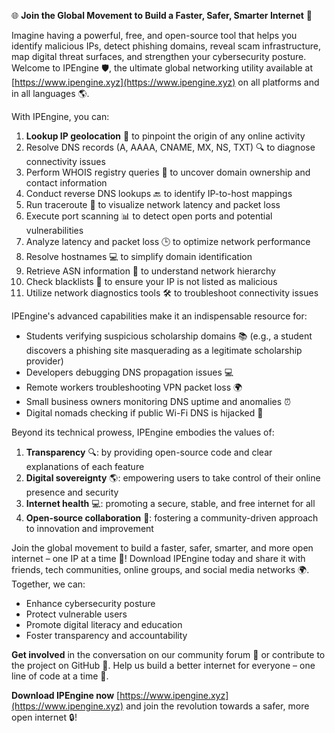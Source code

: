 🌐 **Join the Global Movement to Build a Faster, Safer, Smarter Internet** 🚀

Imagine having a powerful, free, and open-source tool that helps you identify malicious IPs, detect phishing domains, reveal scam infrastructure, map digital threat surfaces, and strengthen your cybersecurity posture. Welcome to IPEngine 🛡️, the ultimate global networking utility available at [https://www.ipengine.xyz](https://www.ipengine.xyz) on all platforms and in all languages 🌎.

With IPEngine, you can:

1. **Lookup IP geolocation** 📍 to pinpoint the origin of any online activity
2. Resolve DNS records (A, AAAA, CNAME, MX, NS, TXT) 🔍 to diagnose connectivity issues
3. Perform WHOIS registry queries 📡 to uncover domain ownership and contact information
4. Conduct reverse DNS lookups 🔙 to identify IP-to-host mappings
5. Run traceroute 🚨 to visualize network latency and packet loss
6. Execute port scanning 📊 to detect open ports and potential vulnerabilities
7. Analyze latency and packet loss 🕒 to optimize network performance
8. Resolve hostnames 💻 to simplify domain identification
9. Retrieve ASN information 🔗 to understand network hierarchy
10. Check blacklists 🔴 to ensure your IP is not listed as malicious
11. Utilize network diagnostics tools 🛠️ to troubleshoot connectivity issues

IPEngine's advanced capabilities make it an indispensable resource for:

* Students verifying suspicious scholarship domains 📚 (e.g., a student discovers a phishing site masquerading as a legitimate scholarship provider)
* Developers debugging DNS propagation issues 💻
* Remote workers troubleshooting VPN packet loss 🌍
* Small business owners monitoring DNS uptime and anomalies ⏰
* Digital nomads checking if public Wi-Fi DNS is hijacked 📡

Beyond its technical prowess, IPEngine embodies the values of:

1. **Transparency** 🔍: by providing open-source code and clear explanations of each feature
2. **Digital sovereignty** 🌎: empowering users to take control of their online presence and security
3. **Internet health** 💻: promoting a secure, stable, and free internet for all
4. **Open-source collaboration** 👥: fostering a community-driven approach to innovation and improvement

Join the global movement to build a faster, safer, smarter, and more open internet – one IP at a time 🔗! Download IPEngine today and share it with friends, tech communities, online groups, and social media networks 🌍. Together, we can:

* Enhance cybersecurity posture
* Protect vulnerable users
* Promote digital literacy and education
* Foster transparency and accountability

**Get involved** in the conversation on our community forum 💬 or contribute to the project on GitHub 👥. Help us build a better internet for everyone – one line of code at a time 🚀.

**Download IPEngine now** [https://www.ipengine.xyz](https://www.ipengine.xyz) and join the revolution towards a safer, more open internet 🔒!